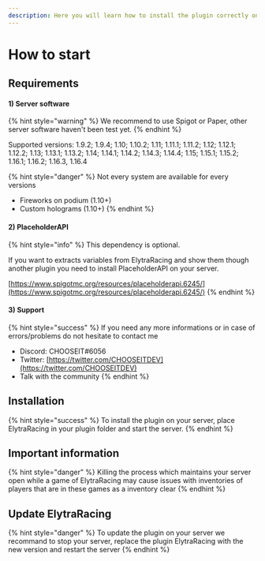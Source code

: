 ```yaml
---
description: Here you will learn how to install the plugin correctly on your server
---
```


# How to start

## Requirements

#### 1\) Server software

{% hint style="warning" %}
We recommend to use Spigot or Paper, other server software haven't been test yet.
{% endhint %}

Supported versions: 1.9.2; 1.9.4; 1.10; 1.10.2; 1.11; 1.11.1; 1.11.2; 1.12; 1.12.1; 1.12.2; 1.13; 1.13.1; 1.13.2; 1.14; 1.14.1; 1.14.2; 1.14.3; 1.14.4; 1.15; 1.15.1; 1.15.2; 1.16.1; 1.16.2; 1.16.3, 1.16.4

{% hint style="danger" %}
Not every system are available for every versions

* Fireworks on podium \(1.10+\)
* Custom holograms \(1.10+\)
{% endhint %}

#### 2\) PlaceholderAPI

{% hint style="info" %}
This dependency is optional.

If you want to extracts variables from ElytraRacing and show them though another plugin you need to install PlaceholderAPI on your server.

[https://www.spigotmc.org/resources/placeholderapi.6245/](https://www.spigotmc.org/resources/placeholderapi.6245/)
{% endhint %}

#### 3\) Support

{% hint style="success" %}
If you need any more informations or in case of errors/problems do not hesitate to contact me

* Discord: CHOOSEIT\#6056
* Twitter: [https://twitter.com/CHOOSEITDEV](https://twitter.com/CHOOSEITDEV)
* Talk with the community
{% endhint %}

## Installation

{% hint style="success" %}
To install the plugin on your server, place ElytraRacing in your plugin folder and start the server.
{% endhint %}

## Important information

{% hint style="danger" %}
Killing the process which maintains your server open while a game of ElytraRacing may cause issues with inventories of players that are in these games as a inventory clear
{% endhint %}

## Update ElytraRacing

{% hint style="danger" %}
To update the plugin on your server we recommand to stop your server, replace the plugin ElytraRacing with the new version and restart the server
{% endhint %}



